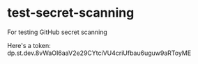 # test-secret-scanning
For testing GitHub secret scanning

Here's a token: dp.st.dev.8vWaOI6aaV2e29CYtciVU4criUfbau6uguw9aRToyME
